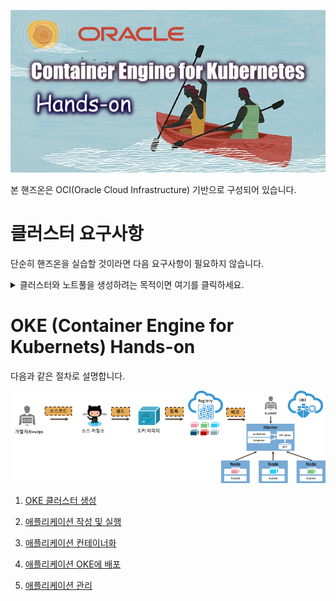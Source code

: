 ![](images/hands-on-oke.png)

본 핸즈온은 OCI(Oracle Cloud Infrastructure) 기반으로 구성되어 있습니다.


# 클러스터 요구사항

단순히 핸즈온을 실습할 것이라면 다음 요구사항이 필요하지 않습니다.

<details>
<summary> 클러스터와 노트풀을 생성하려는 목적이면 여기를 클릭하세요.</summary>
<div markdown="1">

관리자 그룹이면 다음 사항을 적용하지 않아도 됩니다.  

관리자 그룹에 속하지 않지만 클러스터와 노드 풀을 생성, 업데이트 및 삭제해야 하는 경우 다음 사용자 정책 문이 필요합니다.

~~~
allow group <group-name> to manage instance-family in <location>
allow group <group-name> to use subnets in <location>
allow group <group-name> to read virtual-network-family in <location>
allow group <group-name> to use vnics in <location>
allow group <group-name> to inspect compartments in <location>
allow group <group-name> to manage cluster-family in <location>
~~~
위의 정책 명령문에서 &lt;location&gt;을 tenancy(테난시의 루트 구획에 정책을 작성하는 경우) 또는 compartment &lt;compartment-name&gt;(개별 구획에 정책을 작성하는 경우)로 대체합니다.

예제 사용자 정책 문:
~~~
allow group acme-dev-team to manage cluster-family in tenancy
~~~


'QUICK CREATE'와 같은 기능을 위한 OKE IAM 정책에 대한 추가 지침을 보려면 [클러스터 생성 및 배치를 위한 정책 구성](https://docs.cloud.oracle.com/en-us/iaas/Content/ContEng/Concepts/contengpolicyconfig.htm)을 참조하십시오.

</div>
</details>

# OKE (Container Engine for Kubernets) Hands-on


다음과 같은 절차로 설명합니다.

![](images/step0.png)

1. [OKE 클러스터 생성](setup.md)

1. [애플리케이션 작성 및 실행](application.md)

1. [애플리케이션 컨테이너화](docker.md)

1. [애플리케이션 OKE에 배포](oke.md)

1. [애플리케이션 관리](kubectl.md)

